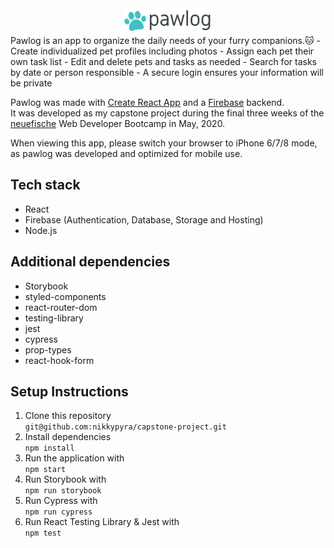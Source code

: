 
<div align="center">
<img src="public/images/pawlog.png">
</div>
Pawlog is an app to organize the daily needs of your furry companions.🐱  
- Create individualized pet profiles including photos
- Assign each pet their own task list
- Edit and delete pets and tasks as needed
- Search for tasks by date or person responsible
- A secure login ensures your information will be private

Pawlog was made with [Create React App](https://github.com/facebook/create-react-app) and a [Firebase](https://firebase.google.com/) backend.  
It was developed as my capstone project during the final three weeks of the [neuefische](https://www.neuefische.de) Web Developer Bootcamp in May, 2020.

When viewing this app, please switch your browser to iPhone 6/7/8 mode, as pawlog was developed and optimized for mobile use.

## Tech stack

- React
- Firebase (Authentication, Database, Storage and Hosting)
- Node.js

## Additional dependencies

- Storybook
- styled-components
- react-router-dom
- testing-library
- jest
- cypress
- prop-types
- react-hook-form


## Setup Instructions
1. Clone this repository  
`git@github.com:nikkypyra/capstone-project.git`
2. Install dependencies   
 `npm install`
3. Run the application with  
 `npm start`
4. Run Storybook with  
 `npm run storybook`
5. Run Cypress with  
 `npm run cypress`
6. Run React Testing Library & Jest with  
 `npm test`


